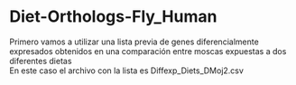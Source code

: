 # Diet-Orthologs-Fly_Human  
Primero vamos a utilizar una lista previa de genes diferencialmente expresados obtenidos en una comparación entre moscas expuestas a dos diferentes dietas  
En este caso el archivo con la lista es Diffexp_Diets_DMoj2.csv  
